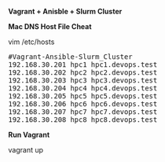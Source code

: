 **Vagrant + Anisble + Slurm Cluster**

**Mac DNS Host File Cheat**

vim /etc/hosts

<pre>
#Vagrant-Ansible-Slurm_Cluster
192.168.30.201 hpc1 hpc1.devops.test
192.168.30.202 hpc2 hpc2.devops.test
192.168.30.203 hpc3 hpc3.devops.test
192.168.30.204 hpc4 hpc4.devops.test
192.168.30.205 hpc5 hpc5.devops.test
192.168.30.206 hpc6 hpc6.devops.test
192.168.30.207 hpc7 hpc7.devops.test
192.168.30.208 hpc8 hpc8.devops.test
</pre>

**Run Vagrant**

vagrant up
